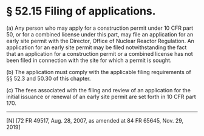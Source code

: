# § 52.15   Filing of applications.

(a) Any person who may apply for a construction permit under 10 CFR part 50, or for a combined license under this part, may file an application for an early site permit with the Director, Office of Nuclear Reactor Regulation. An application for an early site permit may be filed notwithstanding the fact that an application for a construction permit or a combined license has not been filed in connection with the site for which a permit is sought.


(b) The application must comply with the applicable filing requirements of §§ 52.3 and 50.30 of this chapter.


(c) The fees associated with the filing and review of an application for the initial issuance or renewal of an early site permit are set forth in 10 CFR part 170.



---

[N] [72 FR 49517, Aug. 28, 2007, as amended at 84 FR 65645, Nov. 29, 2019]




